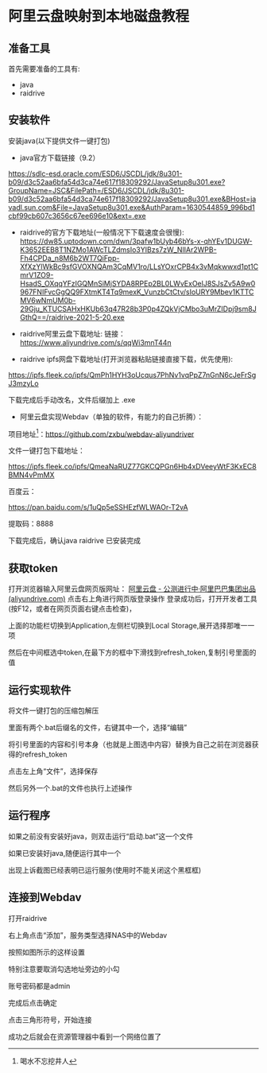 # 阿里云盘映射到本地磁盘教程

## 准备工具



首先需要准备的工具有:
* java
* raidrive
## 安装软件


安装java(以下提供文件一键打包)

* java官方下载链接（9.2）

<https://sdlc-esd.oracle.com/ESD6/JSCDL/jdk/8u301-b09/d3c52aa6bfa54d3ca74e617f18309292/JavaSetup8u301.exe?GroupName=JSC&FilePath=/ESD6/JSCDL/jdk/8u301-b09/d3c52aa6bfa54d3ca74e617f18309292/JavaSetup8u301.exe&BHost=javadl.sun.com&File=JavaSetup8u301.exe&AuthParam=1630544859_996bd1cbf99cb607c3656c67ee696e10&ext=.exe>

* raidrive的官方下载地址(一般情况下下载速度会很慢):
<https://dw85.uptodown.com/dwn/3pafw1bUyb46bYs-x-qhYEv1DUGW-K3652EEB8T1NZMo1AWcTLZdmsIo3YIBzs7zW_NlIAr2WPB-Fh4CPDa_n8M6b2WT7QiFpp-XfXzYlWkBc9sfGVOXNQAm3CqMV1ro/LLsYOxrCPB4x3vMqkwwxd1pt1CmrV1ZO9-HsadS_OXqqYFzIGQMnSiMjSYDA8RPEp2BL0LWvExOelJ8SJsZv5A9w0967FNIFvcGgQQ9FXtmKT4Tq9mexK_VunzbCtCtv/sIoURY9Mbev1KTTCMV6wNmUM0b-29Gju_KTUCSAHxHKUb63q47R28b3P0p4ZQkVjCMbo3uMrZIDpj9sm8JGthQ==/raidrive-2021-5-20.exe>

* raidrive阿里云盘下载地址:
 链接：<https://www.aliyundrive.com/s/qqWi3mnT44n>

* raidrive ipfs网盘下载地址(打开浏览器粘贴链接直接下载，优先使用):

<https://ipfs.fleek.co/ipfs/QmPh1HYH3oUcqus7PhNv1vqPpZ7nGnN6cJeFrSgJ3mzyLo>

下载完成后手动改名，文件后缀加上 .exe

* 阿里云盘实现Webdav（单独的软件，有能力的自己折腾）：

项目地址[^*]：<https://github.com/zxbu/webdav-aliyundriver>

[^*]:喝水不忘挖井人

文件一键打包下载地址：

<https://ipfs.fleek.co/ipfs/QmeaNaRUZ77GKCQPGn6Hb4xDVeeyWtF3KxEC8BMN4vPmMX>

百度云：

https://pan.baidu.com/s/1uQp5eSSHEzfWLWAOr-T2vA

提取码：8888

下载完成后，确认java  raidrive 已安装完成
## 获取token



打开浏览器输入阿里云盘网页版网址：
[阿里云盘 - 公测进行中·阿里巴巴集团出品 (aliyundrive.com)](https://www.aliyundrive.com/)
点击右上角进行网页版登录操作
登录成功后，打开开发者工具(按F12，或者在网页页面右键点击检查)，



上面的功能栏切换到Application,左侧栏切换到Local Storage,展开选择那唯一一项



然后在中间框选中token,在最下方的框中下滑找到refresh_token,复制引号里面的值

## 运行实现软件



将文件一键打包的压缩包解压

里面有两个.bat后缀名的文件，右键其中一个，选择“编辑”



将引号里面的内容和引号本身（也就是上图选中内容）替换为自己之前在浏览器获得的refresh_token

点击左上角“文件”，选择保存

然后另外一个.bat的文件也执行上述操作

## 运行程序


如果之前没有安装好java，则双击运行“启动.bat”这一个文件

如果已安装好java,随便运行其中一个



出现上诉截图已经表明已运行服务(使用时不能关闭这个黑框框)

## 连接到Webdav



打开raidrive

右上角点击“添加”，服务类型选择NAS中的Webdav

按照如图所示的这样设置

特别注意要取消勾选地址旁边的小勾

账号密码都是admin

完成后点击确定





点击三角形符号，开始连接

成功之后就会在资源管理器中看到一个网络位置了



 
